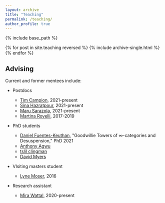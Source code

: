 ```yaml
---
layout: archive
title: "Teaching"
permalink: /teaching/
author_profile: true
---
```


{% include base_path %}

{% for post in site.teaching reversed %}
  {% include archive-single.html %}
{% endfor %}


## Advising     

Current and former mentees include:

* Postdocs
    * [Tim Campion](http://sites.nd.edu/tcampion/), 2021-present
    * [Sina Hazratpour](https://sinhp.github.io/), 2021-present
    * [Maru Sarazola](https://pi.math.cornell.edu/~maru/), 2021-present
    * [Martina Rovelli](https://people.math.umass.edu/~rovelli/), 2017-2019

* PhD students
    * [Daniel Fuentes-Keuthan](https://math.jhu.edu/~dfuente6/), "Goodwillie Towers of ∞-categories and Desuspension," PhD 2021
    * [Anthony Agwu](https://mathematics.jhu.edu/people/graduate-students/)
    * [tslil clingman](https://tslil.xyz/)
    * [David Myers](http://davidjaz.com/)
    
* VIsiting masters student
    * [Lyne Moser](https://lynemoser.com/), 2016
    
* Research assistant
    * [Mira Wattal](https://www.linkedin.com/in/mira-wattal-351055135), 2020-present
